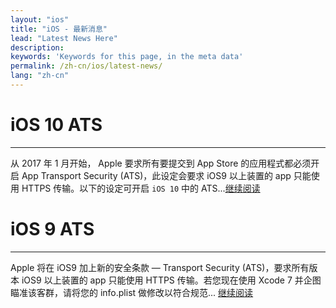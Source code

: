 ```yaml
---
layout: "ios"
title: "iOS - 最新消息"
lead: "Latest News Here"
description:
keywords: 'Keywords for this page, in the meta data'
permalink: /zh-cn/ios/latest-news/
lang: "zh-cn"
---
```

# iOS 10 ATS
---
从 2017 年 1 月开始， Apple 要求所有要提交到 App Store 的应用程式都必须开启 App Transport Security (ATS)，此设定会要求 iOS9 以上装置的 app 只能使用 HTTPS 传输。以下的设定可开启 `iOS 10` 中的 ATS...[继续阅读][2]

# iOS 9 ATS
---
Apple 将在 iOS9 加上新的安全条款 — Transport Security (ATS)，要求所有版本 iOS9 以上装置的 app 只能使用 HTTPS 传输。若您现在使用 Xcode 7 并企图瞄准该客群，请将您的 info.plist 做修改以符合规范... [继续阅读][1]

[1]: ios9ats
[2]: ios10ats
